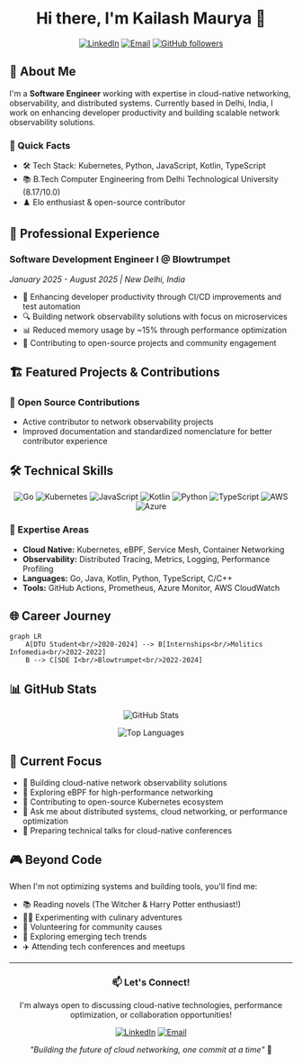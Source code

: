 <div align="center">
  
# Hi there, I'm Kailash Maurya 👋

[![LinkedIn](https://img.shields.io/badge/LinkedIn-0077B5?style=for-the-badge&logo=linkedin&logoColor=white)](https://www.linkedin.com/in/kailashmauryaa)
[![Email](https://img.shields.io/badge/Email-D14836?style=for-the-badge&logo=gmail&logoColor=white)](mailto:kailashwork1@gmail.com)
[![GitHub followers](https://img.shields.io/github/followers/ritwikranjan?label=Follow&style=for-the-badge)](https://github.com/gubbysbyte)

</div>

## 🚀 About Me

I'm a **Software Engineer** working with expertise in cloud-native networking, observability, and distributed systems. Currently based in Delhi, India, I work on enhancing developer productivity and building scalable network observability solutions.

### 🎯 Quick Facts
- 🛠️ Tech Stack: Kubernetes, Python, JavaScript, Kotlin, TypeScript
- 📚 B.Tech Computer Engineering from Delhi Technological University (8.17/10.0)
- ♟️ Elo enthusiast & open-source contributor

## 💼 Professional Experience

### **Software Development Engineer I** @ Blowtrumpet
*January 2025 - August 2025 | New Delhi, India*

- 🚀 Enhancing developer productivity through CI/CD improvements and test automation
- 🔍 Building network observability solutions with focus on microservices
- 📊 Reduced memory usage by ~15% through performance optimization
- 🎯 Contributing to open-source projects and community engagement

## 🏗️ Featured Projects & Contributions

### 🌟 **Open Source Contributions**
- Active contributor to network observability projects
- Improved documentation and standardized nomenclature for better contributor experience

## 🛠️ Technical Skills

<div align="center">

![Go](https://img.shields.io/badge/Go-00ADD8?style=for-the-badge&logo=go&logoColor=white)
![Kubernetes](https://img.shields.io/badge/Kubernetes-326CE5?style=for-the-badge&logo=kubernetes&logoColor=white)
![JavaScript](https://img.shields.io/badge/logo-javascript-blue?logo=javascript)
![Kotlin](https://img.shields.io/badge/Kotlin-0095D5?&style=for-the-badge&logo=kotlin&logoColor=white)
![Python](https://img.shields.io/badge/Python-3776AB?style=for-the-badge&logo=python&logoColor=white)
![TypeScript](https://img.shields.io/badge/TypeScript-007ACC?style=for-the-badge&logo=typescript&logoColor=white)
![AWS](https://img.shields.io/badge/AWS-232F3E?style=for-the-badge&logo=amazon-aws&logoColor=white)
![Azure](https://img.shields.io/badge/Azure-0078D4?style=for-the-badge&logo=microsoft-azure&logoColor=white)

</div>

### 🔧 Expertise Areas
- **Cloud Native:** Kubernetes, eBPF, Service Mesh, Container Networking
- **Observability:** Distributed Tracing, Metrics, Logging, Performance Profiling
- **Languages:** Go, Java, Kotlin, Python, TypeScript, C/C++
- **Tools:** GitHub Actions, Prometheus, Azure Monitor, AWS CloudWatch

## 🌐 Career Journey

```mermaid
graph LR
    A[DTU Student<br/>2020-2024] --> B[Internships<br/>Molitics Infomedia<br/>2022-2022]
    B --> C[SDE I<br/>Blowtrumpet<br/>2022-2024]
```

## 📊 GitHub Stats

<div align="center">
  
![GitHub Stats](https://github-readme-stats.vercel.app/api?username=gubbysbyte&show_icons=true&theme=radical)

![Top Languages](https://github-readme-stats.vercel.app/api/top-langs/?username=gubbysbyte&layout=compact&theme=radical)

</div>

## 🎯 Current Focus

- 🔭 Building cloud-native network observability solutions
- 🌱 Exploring eBPF for high-performance networking
- 👯 Contributing to open-source Kubernetes ecosystem
- 💬 Ask me about distributed systems, cloud networking, or performance optimization
- 🎤 Preparing technical talks for cloud-native conferences

## 🎮 Beyond Code

When I'm not optimizing systems and building tools, you'll find me:
- 📚 Reading novels (The Witcher & Harry Potter enthusiast!)
- 👨‍🍳 Experimenting with culinary adventures
- 🤝 Volunteering for community causes
- 🚀 Exploring emerging tech trends
- ✈️ Attending tech conferences and meetups

---

<div align="center">
  
### 📫 Let's Connect!

I'm always open to discussing cloud-native technologies, performance optimization, or collaboration opportunities!

[![LinkedIn](https://img.shields.io/badge/LinkedIn-Connect-blue?style=for-the-badge)](https://www.linkedin.com/in/kailashmauryaa)
[![Email](https://img.shields.io/badge/Email-Contact-red?style=for-the-badge)](mailto:kailashwork1@gmail.com)

*"Building the future of cloud networking, one commit at a time"* 🚀

</div>
